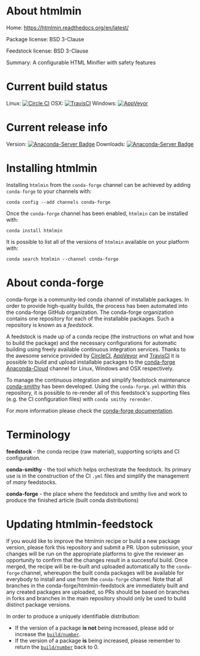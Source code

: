 About htmlmin
=============

Home: https://htmlmin.readthedocs.org/en/latest/

Package license: BSD 3-Clause

Feedstock license: BSD 3-Clause

Summary: A configurable HTML Minifier with safety features



Current build status
====================

Linux: [![Circle CI](https://circleci.com/gh/conda-forge/htmlmin-feedstock.svg?style=shield)](https://circleci.com/gh/conda-forge/htmlmin-feedstock)
OSX: [![TravisCI](https://travis-ci.org/conda-forge/htmlmin-feedstock.svg?branch=master)](https://travis-ci.org/conda-forge/htmlmin-feedstock)
Windows: [![AppVeyor](https://ci.appveyor.com/api/projects/status/github/conda-forge/htmlmin-feedstock?svg=True)](https://ci.appveyor.com/project/conda-forge/htmlmin-feedstock/branch/master)

Current release info
====================
Version: [![Anaconda-Server Badge](https://anaconda.org/conda-forge/htmlmin/badges/version.svg)](https://anaconda.org/conda-forge/htmlmin)
Downloads: [![Anaconda-Server Badge](https://anaconda.org/conda-forge/htmlmin/badges/downloads.svg)](https://anaconda.org/conda-forge/htmlmin)

Installing htmlmin
==================

Installing `htmlmin` from the `conda-forge` channel can be achieved by adding `conda-forge` to your channels with:

```
conda config --add channels conda-forge
```

Once the `conda-forge` channel has been enabled, `htmlmin` can be installed with:

```
conda install htmlmin
```

It is possible to list all of the versions of `htmlmin` available on your platform with:

```
conda search htmlmin --channel conda-forge
```


About conda-forge
=================

conda-forge is a community-led conda channel of installable packages.
In order to provide high-quality builds, the process has been automated into the
conda-forge GitHub organization. The conda-forge organization contains one repository
for each of the installable packages. Such a repository is known as a *feedstock*.

A feedstock is made up of a conda recipe (the instructions on what and how to build
the package) and the necessary configurations for automatic building using freely
available continuous integration services. Thanks to the awesome service provided by
[CircleCI](https://circleci.com/), [AppVeyor](http://www.appveyor.com/)
and [TravisCI](https://travis-ci.org/) it is possible to build and upload installable
packages to the [conda-forge](https://anaconda.org/conda-forge)
[Anaconda-Cloud](http://docs.anaconda.org/) channel for Linux, Windows and OSX respectively.

To manage the continuous integration and simplify feedstock maintenance
[conda-smithy](http://github.com/conda-forge/conda-smithy) has been developed.
Using the ``conda-forge.yml`` within this repository, it is possible to re-render all of
this feedstock's supporting files (e.g. the CI configuration files) with ``conda smithy rerender``.

For more information please check the [conda-forge documentation](https://conda-forge.org/docs/).

Terminology
===========

**feedstock** - the conda recipe (raw material), supporting scripts and CI configuration.

**conda-smithy** - the tool which helps orchestrate the feedstock.
                   Its primary use is in the construction of the CI ``.yml`` files
                   and simplify the management of *many* feedstocks.

**conda-forge** - the place where the feedstock and smithy live and work to
                  produce the finished article (built conda distributions)


Updating htmlmin-feedstock
==========================

If you would like to improve the htmlmin recipe or build a new
package version, please fork this repository and submit a PR. Upon submission,
your changes will be run on the appropriate platforms to give the reviewer an
opportunity to confirm that the changes result in a successful build. Once
merged, the recipe will be re-built and uploaded automatically to the
`conda-forge` channel, whereupon the built conda packages will be available for
everybody to install and use from the `conda-forge` channel.
Note that all branches in the conda-forge/htmlmin-feedstock are
immediately built and any created packages are uploaded, so PRs should be based
on branches in forks and branches in the main repository should only be used to
build distinct package versions.

In order to produce a uniquely identifiable distribution:
 * If the version of a package **is not** being increased, please add or increase
   the [``build/number``](http://conda.pydata.org/docs/building/meta-yaml.html#build-number-and-string).
 * If the version of a package **is** being increased, please remember to return
   the [``build/number``](http://conda.pydata.org/docs/building/meta-yaml.html#build-number-and-string)
   back to 0.